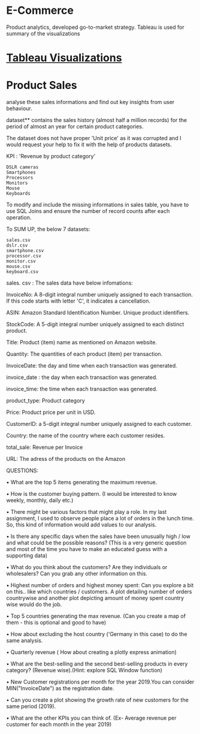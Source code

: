 # E-Commerce
Product analytics, developed go-to-market strategy. Tableau is used for summary of the visualizations

# [Tableau Visualizations](https://public.tableau.com/app/profile/selin5625#!/)

# Product Sales 

analyse these sales informations and find out key insights from user behaviour. 

dataset** contains the sales history (almost half a million records) for the period of almost an year for certain product categories.

The dataset does not have proper 'Unit price' as it was corrupted and I would request your help to fix it with the help of products datasets.

KPI : 'Revenue by product category' 

    DSLR cameras
    Smartphones
    Processors
    Monitors
    Mouse
    Keyboards

To modify and include the missing informations in sales table, you have to use SQL Joins and ensure the number of record counts after each operation.

To SUM UP, the below 7 datasets:

    sales.csv
    dslr.csv
    smartphone.csv
    processor.csv
    monitor.csv
    mouse.csv
    keyboard.csv

sales. csv : The sales data have below infomations:

InvoiceNo: A 8-digit integral number uniquely assigned to each transaction. If this code starts with letter 'C', it indicates a cancellation.

ASIN: Amazon Standard Identification Number. Unique product identifiers.

StockCode: A 5-digit integral number uniquely assigned to each distinct product.

Title: Product (item) name as mentioned on Amazon website.

Quantity: The quantities of each product (item) per transaction.

InvoiceDate: the day and time when each transaction was generated.

invoice_date : the day when each transaction was generated.

invoice_time: the time when each transaction was generated.

product_type: Product category

Price: Product price per unit in USD.

CustomerID: a 5-digit integral number uniquely assigned to each customer.

Country: the name of the country where each customer resides.

total_sale: Revenue per Invoice

URL: The adress of the products on the Amazon

QUESTIONS: 

•	What are the top 5 items generating the maximum revenue.

•	How is the customer buying pattern.
(I would be interested to know weekly, monthly, daily etc.)

•	There might be various factors that might play a role. In my last assignment, I used to observe people place a lot of orders in the lunch time. So, this kind of information would add values to our analysis.

•	Is there any specific days when the sales have been unusually high / low and what could be the possible reasons? (This is a very generic question and most of the time you have to make an educated guess with a supporting data)

•	What do you think about the customers? Are they individuals or wholesalers?
Can you grab any other information on this.

•	Highest number of orders and highest money spent: Can you explore a bit on this.. like which countries / customers.
A plot detailing number of orders countrywise and another plot depicting amount of money spent country wise would do the job.

•	Top 5 countries generating the max revenue. (Can you create a map of them - this is optional and good to have)

•	How about excluding the host country ('Germany in this case) to do the same analysis.

•	Quarterly revenue ( How about creating a plotly express animation)

•	What are the best-selling and the second best-selling products in every category? (Revenue wise).(Hint: explore SQL Window function)

•	New Customer registrations per month for the year 2019.You can consider MIN("InvoiceDate") as the registration date.

•	Can you create a plot showing the growth rate of new customers for the same period (2019).

•	What are the other KPIs you can think of. (Ex- Average revenue per customer for each month in the year 2019)
